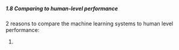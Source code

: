 ##### 1.8 Comparing to human-level performance 
2 reasons to compare the machine learning systems to human level performance:

1. 
